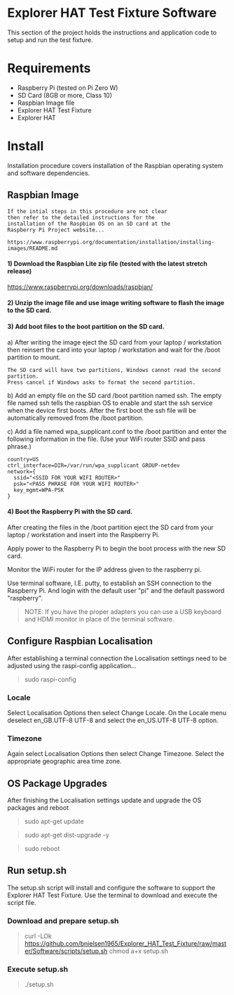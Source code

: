 # Explorer HAT Test Fixture Software

This section of the project holds the instructions and application code to setup
and run the test fixture.

# Requirements

- Raspberry Pi (tested on Pi Zero W)
- SD Card (8GB or more, Class 10)
- Raspbian Image file
- Explorer HAT Test Fixture
- Explorer HAT

# Install

Installation procedure covers installation of the Raspbian operating system and software
dependencies.

## Raspbian Image

```
If the intial steps in this procedure are not clear
then refer to the detailed instructions for the
installation of the Raspbian OS on an SD card at the
Raspberry Pi Project website...

https://www.raspberrypi.org/documentation/installation/installing-images/README.md
```

#### 1) Download the Raspbian Lite zip file (tested with the latest stretch release)

https://www.raspberrypi.org/downloads/raspbian/

#### 2) Unzip the image file and use image writing software to flash the image to the SD card.

#### 3) Add boot files to the boot partition on the SD card.

a) After writing the image eject the SD card from your laptop / workstation then
reinsert the card into your laptop / workstation and wait for the /boot partition to mount.

```
The SD card will have two partitions, Windows cannot read the second partition.
Press cancel if Windows asks to format the second partition.
```

b) Add an empty file on the SD card /boot partition named ssh. The empty file named
ssh tells the raspbian OS to enable and start the ssh service when the device
first boots. After the first boot the ssh file will be automatically removed from
the /boot partition.

c) Add a file named wpa_supplicant.conf to the /boot partition and enter the
following information in the file. (Use your WiFi router SSID and pass phrase.)

```shell
country=US
ctrl_interface=DIR=/var/run/wpa_supplicant GROUP-netdev
network={
  ssid="<SSID FOR YOUR WIFI ROUTER>"
  psk="<PASS PHRASE FOR YOUR WIFI ROUTER>"
  key_mgmt=WPA-PSK
}
```

#### 4) Boot the Raspberry Pi with the SD card.

After creating the files in the /boot partition eject the SD card from your
laptop / workstation and insert into the Raspberry Pi.

Apply power to the Raspberry Pi to begin the boot process with the new SD card.

Monitor the WiFi router for the IP address given to the raspberry pi.

Use terminal software, I.E. putty, to establish an SSH connection to the Raspberry Pi.
And login with the default user "pi" and the default password "raspberry".

> NOTE: If you have the proper adapters you can use a USB keyboard and HDMI monitor in place of the terminal software.


## Configure Raspbian Localisation

After establishing a terminal connection the Localisation settings need to be
adjusted using the raspi-config application...

> sudo raspi-config

### Locale

Select Localisation Options then select Change Locale. On the Locale menu
deselect en_GB.UTF-8 UTF-8 and select the en_US.UTF-8 UTF-8 option.


### Timezone

Again select Localisation Options then select Change Timezone. Select the
appropriate geographic area time zone.


## OS Package Upgrades

After finishing the Localisation settings update and upgrade the OS packages
and reboot

> sudo apt-get update

> sudo apt-get dist-upgrade -y

> sudo reboot


## Run setup.sh

The setup.sh script will install and configure the software to support the
Explorer HAT Test Fixture. Use the terminal to download and execute the script file.

### Download and prepare setup.sh

> curl -LOk https://github.com/bnielsen1965/Explorer_HAT_Test_Fixture/raw/master/Software/scripts/setup.sh
> chmod a+x setup.sh


### Execute setup.sh

> ./setup.sh
